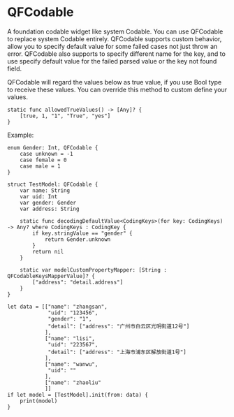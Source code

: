 # QFCodable
A foundation codable widget like system Codable.
You can use QFCodable to replace system Codable entirely. 
QFCodable supports custom behavior, allow you to specify default value for some failed cases not just throw an error. 
QFCodable also supports to specify different name for the key, and to use specify default value for the failed parsed value or the key not found field. 


QFCodable will regard the values below as true value, if you use Bool type to receive these values. You can override this method to custom define your values.
```
static func allowedTrueValues() -> [Any]? {
    [true, 1, "1", "True", "yes"]
}
```


Example:

```
enum Gender: Int, QFCodable {
    case unknown = -1
    case female = 0
    case male = 1
}

struct TestModel: QFCodable {
    var name: String
    var uid: Int
    var gender: Gender
    var address: String
    
    static func decodingDefaultValue<CodingKeys>(for key: CodingKeys) -> Any? where CodingKeys : CodingKey {
        if key.stringValue == "gender" {
            return Gender.unknown
        }
        return nil
    }
    
    static var modelCustomPropertyMapper: [String : QFCodableKeysMapperValue]? {
        ["address": "detail.address"]
    }
}

let data = [["name": "zhangsan",
             "uid": "123456",
             "gender": "1",
             "detail": ["address": "广州市白云区光明街道12号"]
            ],
            ["name": "lisi",
             "uid": "223567",
             "detail": ["address": "上海市浦东区解放街道1号"]
            ],
            ["name": "wanwu",
             "uid": ""
            ],
            ["name": "zhaoliu"
            ]]
if let model = [TestModel].init(from: data) {
    print(model)
}
```
